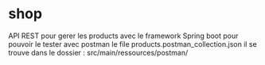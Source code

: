 # shop

API REST pour gerer les products avec le framework Spring boot pour pouvoir le tester avec postman 
le file products.postman_collection.json il se trouve dans le dossier :  src/main/ressources/postman/
